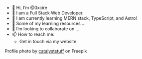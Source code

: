 - 👋 Hi, I’m @0xcire
- 👀 I am a Full Stack Web Developer.
- 🌱 I am currently learning MERN stack, TypeScript, and Astro!
- 📖 Some of my learning resources ...
- 💞️ I’m looking to collaborate on ...
- 📫 How to reach me:
  - Get in touch via my website.

Profile photo by [catalyststuff](https://www.freepik.com/free-vector/cute-astronaut-floating-with-working-laptop-cartoon-vector-icon-illustration-science-technology_31348463.htm#query=coding%20astronaut&position=26&from_view=search&track=ais) on Freepik

<!---
0xcire/0xcire is a ✨ special ✨ repository because its `README.md` (this file) appears on your GitHub profile.
You can click the Preview link to take a look at your changes.
--->
